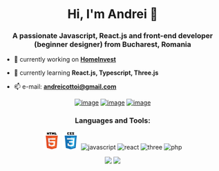 <h1 align="center">Hi, I'm Andrei 👋</h1>
<h3 align="center">A passionate Javascript, React.js and front-end developer (beginner designer) from Bucharest, Romania</h3>

- 🔭 currently working on **[HomeInvest](https://homeinvest-ff755.web.app/)**

- 🌱 currently learning **React.js, Typescript, Three.js**

- 📫 e-mail: **andreicottoi@gmail.com**

<div align="center">

[![image](https://img.shields.io/badge/LinkedIn-0077B5?style=for-the-badge&logo=linkedin&logoColor=white)](https://www.linkedin.com/in/andreicotoi/)
[![image](https://img.shields.io/badge/Instagram-E4405F?style=for-the-badge&logo=instagram&logoColor=white)](https://www.instagram.com/andreicotoi/)
[![image](https://img.shields.io/badge/Gmail-D14836?style=for-the-badge&logo=gmail&logoColor=white)](mailto:andreicottoi@gmail.com)
  
</div>

<h3 align="center">Languages and Tools:</h3>

<p align="center"> 

  <img src="https://raw.githubusercontent.com/devicons/devicon/master/icons/html5/html5-original-wordmark.svg" alt="html5" width="40" height="40"/>
  
  <img src="https://raw.githubusercontent.com/devicons/devicon/master/icons/css3/css3-original-wordmark.svg" alt="css3" width="40" height="40"/>

  <img src="https://upload.wikimedia.org/wikipedia/commons/b/ba/Javascript_badge.svg" alt="javascript" width="40" height="40"/>

  <img src="https://upload.wikimedia.org/wikipedia/commons/a/a7/React-icon.svg" alt="react" width="40" height="40"/>

  <img src="https://global.discourse-cdn.com/standard17/uploads/threejs/original/2X/b/be2f75f72751c11cbe1593c69a99a52900bf12cb.svg" alt="three" width="40" height="40"/>
  
  <img src="https://upload.wikimedia.org/wikipedia/commons/2/27/PHP-logo.svg" alt="php" width="40" height="40"/>
  
</p>

<p align= "center">
  <img height= "150" src="https://github-readme-stats.vercel.app/api?username=BrantLauro&theme=react&show_icons=true&include_all_commits=true" />
  <img height= "150" src="https://github-readme-stats.vercel.app/api/top-langs/?username=BrantLauro&theme=react&layout=compact" />
</p>
